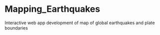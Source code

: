 # Mapping_Earthquakes
Interactive web app development of map of global earthquakes and plate boundaries

